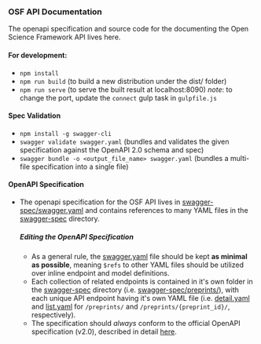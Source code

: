 ### OSF API Documentation
The openapi specification and source code for the documenting the Open Science Framework API lives here.

#### For development:
- `npm install`
- `npm run build` (to build a new distribution under the dist/ folder)
- `npm run serve` (to serve the built result at localhost:8090)
*note*: to change the port, update the `connect` gulp task in `gulpfile.js`

#### Spec Validation
- `npm install -g swagger-cli`
- `swagger validate swagger.yaml` (bundles and validates the given specification against the OpenAPI 2.0 schema and spec)
- `swagger bundle -o <output_file_name> swagger.yaml` (bundles a multi-file specification into a single file)

#### OpenAPI Specification
- The openapi specification for the OSF API lives in [swagger-spec/swagger.yaml](https://github.com/caseyrollins/swagger-ui/blob/master/swagger-spec/swagger.yaml) and contains references to many YAML files in the [swagger-spec](https://github.com/caseyrollins/swagger-ui/tree/master/swagger-spec) directory.

  ##### Editing the OpenAPI Specification
  - As a general rule, the [swagger.yaml](https://github.com/caseyrollins/swagger-ui/blob/master/swagger-spec/swagger.yaml) file should be kept **as minimal as possible**, meaning `$refs` to other YAML files should be utilized over inline endpoint and model definitions.
  - Each collection of related endpoints is contained in it's own folder in the [swagger-spec](https://github.com/caseyrollins/swagger-ui/tree/master/swagger-spec) directory (i.e. [swagger-spec/preprints/](https://github.com/caseyrollins/swagger-ui/tree/master/swagger-spec/preprints)), with each unique API endpoint having it's own YAML file (i.e. [detail.yaml](https://github.com/caseyrollins/swagger-ui/blob/master/swagger-spec/preprints/detail.yaml) and [list.yaml](https://github.com/caseyrollins/swagger-ui/blob/master/swagger-spec/preprints/list.yaml) for `/preprints/` and `/preprints/{preprint_id}/`, respectively).
  - The specification should *always* conform to the official OpenAPI specification (v2.0), described in detail [here](http://swagger.io/specification/).
